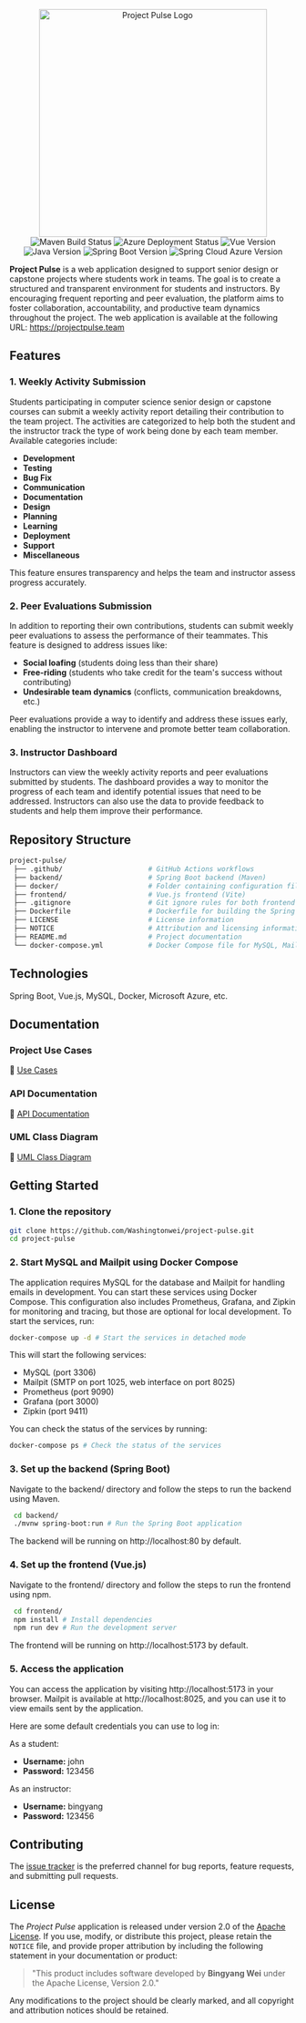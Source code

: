 <p align="center">
  <img src="https://hogwartsartifactsonline.blob.core.windows.net/artifact-image-container/logo.png" alt="Project Pulse Logo" width="400" />
  <br/>
  <a href="https://github.com/Washingtonwei/project-pulse/actions/workflows/maven-build.yml" style="text-decoration: none;">
    <img src="https://img.shields.io/github/actions/workflow/status/Washingtonwei/project-pulse/maven-build.yml?logo=apachemaven&label=Maven%20Build" alt="Maven Build Status">
  </a>
  <a href="https://github.com/Washingtonwei/project-pulse/actions/workflows/azure-webapps-deploy.yml" style="text-decoration: none;">
    <img src="https://img.shields.io/github/actions/workflow/status/Washingtonwei/project-pulse/azure-webapps-deploy.yml?logo=microsoftazure&label=Azure%20Deployment" alt="Azure Deployment Status">
  </a>
  <img src="https://img.shields.io/badge/dynamic/json?url=https%3A%2F%2Fraw.githubusercontent.com%2FWashingtonwei%2Fproject-pulse%2Fmain%2Ffrontend%2Fpackage.json&query=%24.dependencies.vue&label=Vue" alt="Vue Version">
  <img src="https://img.shields.io/badge/dynamic/xml?url=https%3A%2F%2Fraw.githubusercontent.com%2FWashingtonwei%2Fproject-pulse%2Fmain%2Fbackend%2Fpom.xml&query=%2F*%5Blocal-name()%3D'project'%5D%2F*%5Blocal-name()%3D'properties'%5D%2F*%5Blocal-name()%3D'java.version'%5D&label=Java" alt="Java Version">
  <img src="https://img.shields.io/badge/dynamic/xml?url=https%3A%2F%2Fraw.githubusercontent.com%2FWashingtonwei%2Fproject-pulse%2Fmain%2Fbackend%2Fpom.xml&query=%2F*%5Blocal-name()%3D'project'%5D%2F*%5Blocal-name()%3D'parent'%5D%2F*%5Blocal-name()%3D'version'%5D&label=Spring%20Boot" alt="Spring Boot Version">
  <img src="https://img.shields.io/badge/dynamic/xml?url=https%3A%2F%2Fraw.githubusercontent.com%2FWashingtonwei%2Fproject-pulse%2Fmain%2Fbackend%2Fpom.xml&query=%2F*%5Blocal-name()%3D'project'%5D%2F*%5Blocal-name()%3D'properties'%5D%2F*%5Blocal-name()%3D'spring-cloud-azure.version'%5D&label=Spring%20Cloud%20Azure" alt="Spring Cloud Azure Version">
</p>

**Project Pulse** is a web application designed to support senior design or capstone projects where students work in teams. The goal is to create a structured and transparent environment for students and instructors. By encouraging frequent reporting and peer evaluation, the platform aims to foster collaboration, accountability, and productive team dynamics throughout the project. The web application is available at the following
URL: https://projectpulse.team

## Features

### 1. Weekly Activity Submission

Students participating in computer science senior design or capstone courses can submit a weekly activity report detailing their contribution to the team project. The activities are categorized to help both the student and the instructor track the type of work being done by each team member. Available categories include:

- **Development**
- **Testing**
- **Bug Fix**
- **Communication**
- **Documentation**
- **Design**
- **Planning**
- **Learning**
- **Deployment**
- **Support**
- **Miscellaneous**

This feature ensures transparency and helps the team and instructor assess progress accurately.

### 2. Peer Evaluations Submission

In addition to reporting their own contributions, students can submit weekly peer evaluations to assess the performance of their teammates. This feature is designed to address issues like:

- **Social loafing** (students doing less than their share)
- **Free-riding** (students who take credit for the team's success without contributing)
- **Undesirable team dynamics** (conflicts, communication breakdowns, etc.)

Peer evaluations provide a way to identify and address these issues early, enabling the instructor to intervene and promote better team collaboration.

### 3. Instructor Dashboard

Instructors can view the weekly activity reports and peer evaluations submitted by students. The dashboard provides a way to monitor the progress of each team and identify potential issues that need to be addressed. Instructors can also use the data to provide feedback to students and help them improve their performance.

## Repository Structure
   ```bash
   project-pulse/
    ├── .github/                     # GitHub Actions workflows
    ├── backend/                     # Spring Boot backend (Maven)
    ├── docker/                      # Folder containing configuration files for grafana and prometheus
    ├── frontend/                    # Vue.js frontend (Vite)
    ├── .gitignore                   # Git ignore rules for both frontend and backend
    ├── Dockerfile                   # Dockerfile for building the Spring Boot application
    ├── LICENSE                      # License information
    ├── NOTICE                       # Attribution and licensing information
    ├── README.md                    # Project documentation
    └── docker-compose.yml           # Docker Compose file for MySQL, Mailpit, and other services
   ```

## Technologies

Spring Boot, Vue.js, MySQL, Docker, Microsoft Azure, etc.

## Documentation

### Project Use Cases

🔗 [Use Cases](https://docs.google.com/document/d/14_S35LY8Fu9pPpNU8m3cB8XM4O2CCzFu-15TJJBATls/edit?usp=sharing)

### API Documentation

🔗 [API Documentation](https://app.swaggerhub.com/apis/Washingtonwei/project-pulse)

### UML Class Diagram

🔗 [UML Class Diagram](https://www.mermaidchart.com/raw/1f4be78a-0597-4fc4-8986-1ceb8937250e?theme=dark&version=v0.1&format=svg)

## Getting Started

### 1. Clone the repository

   ```bash
   git clone https://github.com/Washingtonwei/project-pulse.git
   cd project-pulse
   ```
### 2. Start MySQL and Mailpit using Docker Compose

The application requires MySQL for the database and Mailpit for handling emails in development. You can start these services using Docker Compose. This configuration also includes Prometheus, Grafana, and Zipkin for monitoring and tracing, but those are optional for local development.
To start the services, run:

   ```bash
   docker-compose up -d # Start the services in detached mode
   ```

This will start the following services:
- MySQL (port 3306)
- Mailpit (SMTP on port 1025, web interface on port 8025)
- Prometheus (port 9090)
- Grafana (port 3000)
- Zipkin (port 9411)

You can check the status of the services by running:

   ```bash
   docker-compose ps # Check the status of the services
   ```

### 3. Set up the backend (Spring Boot)

Navigate to the backend/ directory and follow the steps to run the backend using Maven.
   ```bash
    cd backend/
    ./mvnw spring-boot:run # Run the Spring Boot application
   ```
The backend will be running on http://localhost:80 by default.

### 4. Set up the frontend (Vue.js)

Navigate to the frontend/ directory and follow the steps to run the frontend using npm.
   ```bash
    cd frontend/
    npm install # Install dependencies
    npm run dev # Run the development server
   ```
The frontend will be running on http://localhost:5173 by default.

### 5. Access the application

You can access the application by visiting http://localhost:5173 in your browser. Mailpit is available at http://localhost:8025, and you can use it to view emails sent by the application.

Here are some default credentials you can use to log in:

As a student:
- **Username:** john
- **Password:** 123456

As an instructor:
- **Username:** bingyang
- **Password:** 123456

## Contributing

The [issue tracker](https://github.com/Washingtonwei/project-pulse/issues) is the preferred channel for bug reports, feature requests, and submitting pull requests.

## License

The _Project Pulse_ application is released under version 2.0 of the [Apache License](https://www.apache.org/licenses/LICENSE-2.0). If you use, modify, or distribute this project, please retain the `NOTICE` file, and provide proper attribution by including the following statement in your documentation or product:

> "This product includes software developed by **Bingyang Wei** under the Apache License, Version 2.0."

Any modifications to the project should be clearly marked, and all copyright and attribution notices should be retained.


